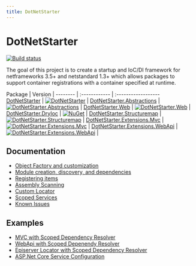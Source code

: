 ```yaml
---
title: DotNetStarter 
---
```

# DotNetStarter

[![Build status](https://ci.appveyor.com/api/projects/status/a907wfniy73sk5de?svg=true)](https://ci.appveyor.com/project/bmcdavid/dotnetstarter)

The goal of this project is to create a startup and IoC/DI framework for netframeworks 3.5+ and netstandard 1.3+
 which allows packages to support container registrations with a container specified at runtime.

 Package  | Version |
-------- | :------------ | :------------------
[DotNetStarter](https://www.nuget.org/packages/DotNetStarter/) |  [![DotNetStarter](https://img.shields.io/nuget/v/DotNetStarter.svg)](https://www.nuget.org/packages/DotNetStarter/) |
[DotNetStarter.Abstractions](https://www.nuget.org/packages/DotNetStarter.Abstractions/) |  [![DotNetStarter.Abstractions](https://img.shields.io/nuget/v/DotNetStarter.Abstractions.svg)](https://www.nuget.org/packages/DotNetStarter.Abstractions/) |
[DotNetStarter.Web](https://www.nuget.org/packages/DotNetStarter.Web/) |  [![DotNetStarter.Web](https://img.shields.io/nuget/v/DotNetStarter.Web.svg)](https://www.nuget.org/packages/DotNetStarter.Web/) |
[DotNetStarter.DryIoc](https://www.nuget.org/packages/DotNetStarter.DryIoc/) |  [![NuGet](https://img.shields.io/nuget/v/DotNetStarter.DryIoc.svg)](https://www.nuget.org/packages/DotNetStarter.DryIoc/) |
[DotNetStarter.Structuremap](https://www.nuget.org/packages/DotNetStarter.Structuremap/) |  [![DotNetStarter.Structuremap](https://img.shields.io/nuget/v/DotNetStarter.Structuremap.svg)](https://www.nuget.org/packages/DotNetStarter.Structuremap/) |
[DotNetStarter.Extensions.Mvc](https://www.nuget.org/packages/DotNetStarter.Extensions.Mvc/) |  [![DotNetStarter.Extensions.Mvc](https://img.shields.io/nuget/v/DotNetStarter.Extensions.Mvc.svg)](https://www.nuget.org/packages/DotNetStarter.Extensions.Mvc/) |
[DotNetStarter.Extensions.WebApi](https://www.nuget.org/packages/DotNetStarter.Extensions.WebApi/) |  [![DotNetStarter.Extensions.WebApi](https://img.shields.io/nuget/v/DotNetStarter.Extensions.WebApi.svg)](https://www.nuget.org/packages/DotNetStarter.Extensions.WebApi/) |

## Documentation

* [Object Factory and customization](https://bmcdavid.github.io/DotNetStarter/custom-objectfactory.html)
* [Module creation, discovery, and dependencies](https://bmcdavid.github.io/DotNetStarter/modules.html)
* [Registering items](https://bmcdavid.github.io/DotNetStarter/register.html)
* [Assembly Scanning](https://bmcdavid.github.io/DotNetStarter/scanning.html)
* [Custom Locator](https://bmcdavid.github.io/DotNetStarter/custom-locator.html)
* [Scoped Services](https://bmcdavid.github.io/DotNetStarter/scoped-locator.html)
* [Known Issues](https://bmcdavid.github.io/DotNetStarter/known-issues.html)

## Examples
* [MVC with Scoped Dependency Resolver](https://bmcdavid.github.io/DotNetStarter/example-netframework-mvc.html)
* [WebApi with Scoped Depenendy Resolver](https://bmcdavid.github.io/DotNetStarter/example-netframework-webapi.html)
* [Episerver Locator with Scoped Dependency Resolver](https://bmcdavid.github.io/DotNetStarter/example-episerver-locator.html)
* [ASP.Net Core Service Configuration](https://bmcdavid.github.io/DotNetStarter/example-netcore-configure-services.html)